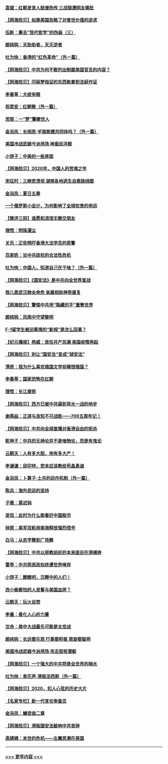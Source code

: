 #### [袁斌：红朝发言人脸谱热传 三战狼遭网友痛批](../pages/nsc993/n12262196.md?t=07171151) 
#### [【网海拾贝】如果美国忽略了对普世价值的追求](../pages/nsc993/n12260094.md?t=07171151) 
#### [伍新：撕去“现代哲学”的伪装（三）](../pages/nsc993/n12257814.md?t=07171151) 
#### [颜纯钩：天助助者，天灭逆者](../pages/nsc993/n12257239.md?t=07171151) 
#### [吐为快：香港的“红色革命”（外一篇）](../pages/nsc993/n12257129.md?t=07171151) 
#### [【网海拾贝】中共为何不敢列出制裁美国官员的内容？](../pages/nsc993/n12256499.md?t=07171151) 
#### [【网海拾贝】闫丽梦指证的东西能拿到法庭作证](../pages/nsc993/n12254739.md?t=07171151) 
#### [李春草：大疫有眼](../pages/nsc993/n12253231.md?t=07171151) 
#### [祝君安：红朝散（外一篇）](../pages/nsc993/n12252340.md?t=07171151) 
#### [苦胆：一“梦”警醒世人](../pages/nsc993/n12251661.md?t=07171151) 
#### [金浴凤：长相思·羊狼能建共同体吗？（外一篇）](../pages/nsc993/n12251570.md?t=07171151) 
#### [美国冷战武器今派用场 神盾巡洋舰](../pages/nsc993/n12251051.md?t=07171151) 
#### [小饼子：中美的一些差距](../pages/nsc993/n12251198.md?t=07171151) 
#### [【网海拾贝】2020年，中国人的苦难之年](../pages/nsc993/n12251012.md?t=07171151) 
#### [宋征时：三峡若溃坝 湖南各地逃生自救路线图](../pages/nsc993/n12250151.md?t=07171151) 
#### [金浴凤：夏日五章](../pages/nsc993/n12249556.md?t=07171151) 
#### [一个俄罗斯小会计，为何影响了全球权贵的命运](../pages/nsc993/n12249523.md?t=07171151) 
#### [【微评三则】谁愿和流氓无赖交朋友](../pages/nsc993/n12248892.md?t=07171151) 
#### [理悟：明珠濯尘](../pages/nsc993/n12248839.md?t=07171151) 
#### [关乐：正告恫吓香港大法学员的恶警](../pages/nsc993/n12248750.md?t=07171151) 
#### [百家姓：论中共政权的合法性危机](../pages/nsc993/n12248625.md?t=07171151) 
#### [吐为快：中国人，知道自己在干啥？（外一篇）](../pages/nsc993/n12248615.md?t=07171151) 
#### [【网海拾贝】《国安法》是中共向全世界宣战](../pages/nsc993/n12248498.md?t=07171151) 
#### [我儿患武汉肺炎命危 亲属相助神奇康复](../pages/nsc993/n12247576.md?t=07171151) 
#### [【网海拾贝】警惕中共用“隐藏的手”重整世界](../pages/nsc993/n12246247.md?t=07171151) 
#### [颜纯钩：风雨中守望黎明](../pages/nsc993/n12246291.md?t=07171151) 
#### [F-1留学生被迫离境的“新规”是怎么回事？](../pages/nsc993/n12246361.md?t=07171151) 
#### [【纪元播报】杨威：放任共产风潮 美国疫情再起](../pages/nsc993/n12240124.md?t=07171151) 
#### [【网海拾贝】别让“国安法“变成“球安法”](../pages/nsc993/n12242935.md?t=07171151) 
#### [清奇：我为什么喜欢俄国文学却痛恨俄国？](../pages/nsc993/n12240970.md?t=07171151) 
#### [李春草：国家恐怖在红朝](../pages/nsc993/n12240943.md?t=07171151) 
#### [理悟：长江盛怒](../pages/nsc993/n12240627.md?t=07171151) 
#### [【网海拾贝】西方已被中共逼到背水一战的地步](../pages/nsc993/n12240176.md?t=07171151) 
#### [谢燕益：正道与良知不可战胜——709五周年记！](../pages/nsc993/n12239775.md?t=07171151) 
#### [【网海拾贝】中共向全球直播对香港自由的扼杀](../pages/nsc993/n12239675.md?t=07171151) 
#### [乾坤子：中共的无神论并不是唯物论，而是有鬼论](../pages/nsc993/n12235337.md?t=07171151) 
#### [云鹤天：人有多大胆，地有多大产！](../pages/nsc993/n12235180.md?t=07171151) 
#### [李谦谦：邱印林，您本应该教给苟晶真诚](../pages/nsc993/n12235016.md?t=07171151) 
#### [金浴凤：卜算子·土共的运作机制（外一篇）](../pages/nsc993/n12234986.md?t=07171151) 
#### [陈兵：海外民运的坚持](../pages/nsc993/n12234976.md?t=07171151) 
#### [子薇：莫迟钝](../pages/nsc993/n12234945.md?t=07171151) 
#### [吴侃：此时为什么能看好中国股市](../pages/nsc993/n12234791.md?t=07171151) 
#### [钟原：美军双航母南海释放强烈信号](../pages/nsc993/n12234757.md?t=07171151) 
#### [白马：从忠字舞到广场舞](../pages/nsc993/n12233793.md?t=07171151) 
#### [【网海拾贝】中共以邪教组织的本来面目在港裸奔](../pages/nsc993/n12233705.md?t=07171151) 
#### [雷亭：中共邪恶政权终遭世界唾弃](../pages/nsc993/n12233527.md?t=07171151) 
#### [小饼子：醒醒吧，沉睡中的人们！](../pages/nsc993/n12233462.md?t=07171151) 
#### [连小偷都怕的人发誓与美国血拼？](../pages/nsc993/n12233384.md?t=07171151) 
#### [云鹤天：玩火自焚](../pages/nsc993/n12233200.md?t=07171151) 
#### [李晨：善化人心的力量](../pages/nsc993/n12232209.md?t=07171151) 
#### [沈舟：美中大战最先可能是太空战](../pages/nsc993/n12232144.md?t=07171151) 
#### [颜纯钩：长远要乐观 行事要积极 周旋要聪明](../pages/nsc993/n12231992.md?t=07171151) 
#### [美国冷战武器今派用场 攻击型核潜艇](../pages/nsc993/n12231191.md?t=07171151) 
#### [【网海拾贝】一个强大的中共将是全世界的祸水](../pages/nsc993/n12231562.md?t=07171151) 
#### [吐为快：卖花声‧港版法西斯（外一篇）](../pages/nsc993/n12229898.md?t=07171151) 
#### [【网海拾贝】2020，扣人心弦的历史大片](../pages/nsc993/n12229171.md?t=07171151) 
#### [【名家专栏】新一代言论审查员](../pages/nsc993/n12227794.md?t=07171151) 
#### [金浴凤：蟾宫曲二章](../pages/nsc993/n12228984.md?t=07171151) 
#### [【网海拾贝】港版国安法敲响中共丧钟](../pages/nsc993/n12226956.md?t=07171151) 
#### [高婧婧：末世的危机——左翼思潮在美国](../pages/nsc993/n12226818.md?t=07171151) 

----
#### [ >>> 更早内容 <<< ](../indexes/nsc993-earlier.md)
